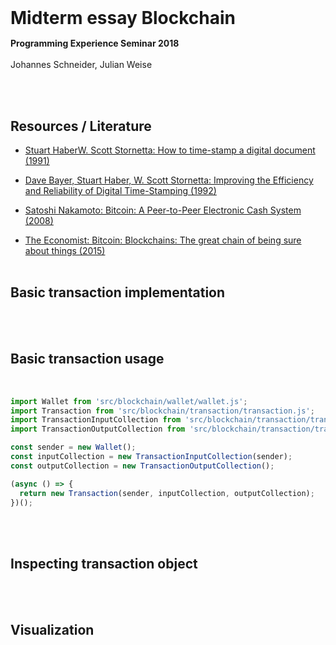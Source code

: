 <link rel="stylesheet" href="node_modules/bootstrap-css-only/css/bootstrap.min.css" />
<link rel="stylesheet" href="doc/PX2018/project_1/midterm-presentation/style.css" />
<style>
#content {
  width: 100%;
}
</style>
<br/>
<h1 class="container-fluid text-center" style="margin-bottom:15px">Midterm essay Blockchain</h1>
<p class="text-center">
<strong>Programming Experience Seminar 2018</strong><br/><br/>
Johannes Schneider, Julian Weise
</p>

<br/><br/>

## Resources / Literature
* [Stuart HaberW. Scott Stornetta: How to time-stamp a digital document (1991)](http://www.foo.be/andria/docs/haber91how.ps "How to time-stamp a digital document (1991)")

* [Dave Bayer, Stuart Haber, W. Scott Stornetta: Improving the Efficiency and Reliability of Digital Time-Stamping (1992)](http://citeseerx.ist.psu.edu/viewdoc/download?doi=10.1.1.71.4891&rep=rep1&type=pdf "Improving the Efficiency and Reliability of Digital Time-Stamping (1992)")

* [Satoshi Nakamoto: Bitcoin: A Peer-to-Peer Electronic Cash System (2008)](https://bitcoin.org/bitcoin.pdf "Bitcoin: A Peer-to-Peer Electronic Cash System (2008)")

* [The Economist: Bitcoin: Blockchains: The great chain of being sure about things (2015)](https://www.economist.com/news/briefing/21677228-technology-behind-bitcoin-lets-people-who-do-not-know-or-trust-each-other-build-dependable "Blockchains: The great chain of being sure about things (2015)")
<br/><br/>
## Basic transaction implementation
<script>
(async () => {
  const code = document.createElement('pre');  
  code.textContent = await fetch(SystemJS.normalizeSync("src/blockchain/transaction/transaction.js")).then(r => r.text());
  return <div class="highlight">{code}</div>;
})();
</script>

<br/><br/>
## Basic transaction usage
<br/>

<!-- the "{}" syntax allows to add attributes, foo="bar" and .myclass -->
```javascript {id="transactionExample"}
import Wallet from 'src/blockchain/wallet/wallet.js';
import Transaction from 'src/blockchain/transaction/transaction.js';
import TransactionInputCollection from 'src/blockchain/transaction/transactionInputCollection.js';
import TransactionOutputCollection from 'src/blockchain/transaction/transactionOutputCollection.js';

const sender = new Wallet();
const inputCollection = new TransactionInputCollection(sender);
const outputCollection = new TransactionOutputCollection();

(async () => {
  return new Transaction(sender, inputCollection, outputCollection);
})();
```
<br/><br/>
## Inspecting transaction object
<script>
 import boundEval from "src/client/bound-eval.js";
(async () => {
  var src = lively.query(this,"#transactionExample").textContent // reference to previous <code> element 
  var result  = await boundEval(src);
  if (result.value && result.value.then) result = await result.value
  var inspector = await (<lively-inspector></lively-inspector>)
  inspector.inspect(result)
  return <div style="border: 2px solid lightgray">{inspector}</div>
})();
</script>

<br/><br/>
## Visualization

<div id="blockchain-viz-wrapper"></div>

<script>
import Wallet from 'src/blockchain/wallet/wallet.js';
import Transaction from 'src/blockchain/transaction/transaction.js';
import TransactionInputCollection from 'src/blockchain/transaction/transactionInputCollection.js';
import TransactionOutputCollection from 'src/blockchain/transaction/transactionOutputCollection.js';
(() => {
  const sender = new Wallet();
  const inputCollection = new TransactionInputCollection(sender);
  const outputCollection = new TransactionOutputCollection();
  const transactionView = document.createElement("blockchain-transaction");
  transactionView.transaction = new Transaction(sender, inputCollection, outputCollection);
  return transactionView;
})();
</script>
